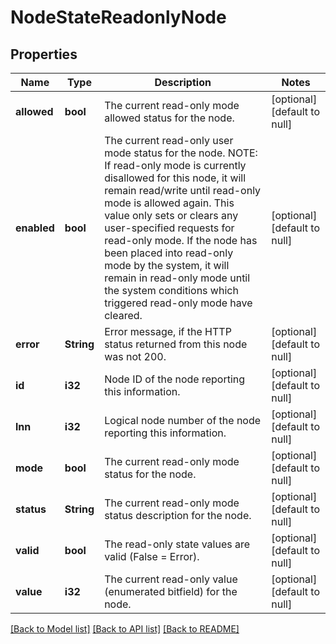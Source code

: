 # NodeStateReadonlyNode

## Properties
Name | Type | Description | Notes
------------ | ------------- | ------------- | -------------
**allowed** | **bool** | The current read-only mode allowed status for the node. | [optional] [default to null]
**enabled** | **bool** | The current read-only user mode status for the node. NOTE: If read-only mode is currently disallowed for this node, it will remain read/write until read-only mode is allowed again. This value only sets or clears any user-specified requests for read-only mode. If the node has been placed into read-only mode by the system, it will remain in read-only mode until the system conditions which triggered read-only mode have cleared. | [optional] [default to null]
**error** | **String** | Error message, if the HTTP status returned from this node was not 200. | [optional] [default to null]
**id** | **i32** | Node ID of the node reporting this information. | [optional] [default to null]
**lnn** | **i32** | Logical node number of the node reporting this information. | [optional] [default to null]
**mode** | **bool** | The current read-only mode status for the node. | [optional] [default to null]
**status** | **String** | The current read-only mode status description for the node. | [optional] [default to null]
**valid** | **bool** | The read-only state values are valid (False &#x3D; Error). | [optional] [default to null]
**value** | **i32** | The current read-only value (enumerated bitfield) for the node. | [optional] [default to null]

[[Back to Model list]](../README.md#documentation-for-models) [[Back to API list]](../README.md#documentation-for-api-endpoints) [[Back to README]](../README.md)



